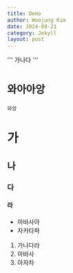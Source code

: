 ```yaml
---
title: Demo
author: Woojung Kim
date: 2024-08-21 
category: Jekyll
layout: post
---
```


'''
가나다
'''

# `와아아앙`
`와앙`

# 가
## 나
### 다
#### 라

+ 마바사아
+ 자카타파
1. 가나다라
2. 마바사
3. 아자차